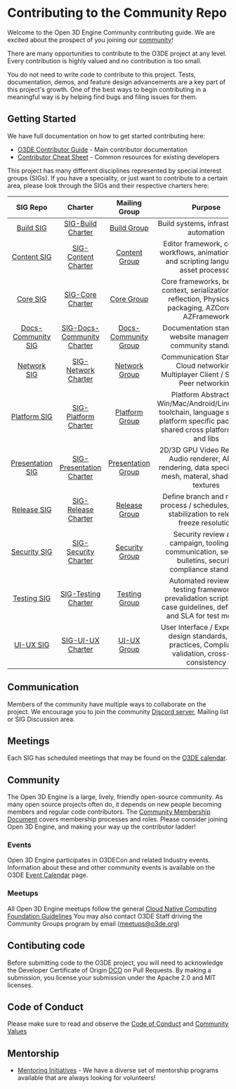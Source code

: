 # Contributing to the Community Repo

Welcome to the Open 3D Engine Community contributing guide. We are excited about the prospect of you joining our [community](https://github.com/o3de/community)!

There are many opportunities to contribute to the O3DE project at any level. Every contribution is highly valued and no contribution is too small.

You do not need to write code to contribute to this project. Tests, documentation, demos, and feature design advancements are a key part of this project's growth. One of the best ways to begin contributing in a meaningful way is by helping find bugs and filing issues for them.

## Getting Started

We have full documentation on how to get started contributing here:

- [O3DE Contributor Guide](http://github.com/o3de/community/contributors/guide) - Main contributor documentation
- [Contributor Cheat Sheet](github.com/o3de/community/contributors/guide/contributor-cheatsheet/) - Common resources for existing developers

This project has many different disciplines represented by special interest groups (SIGs). If you have a speciality, or just want to contribute to a certain area, please look through the SIGs and their respective charters here:

| SIG Repo | Charter | Mailing Group | Purpose |
| :---: | :---: | :---: | :---: |
| [Build SIG](https://github.com/o3de/sig-build/tree/main/) | [SIG-Build Charter](https://github.com/o3de/sig-build/tree/main/governance/SIG%20Build%20Charter.md) | [Build Group](https://lists.o3de.org/g/sig-build) | Build systems, infrastructure, automation |
| [Content SIG](https://github.com/o3de/sig-content/tree/main/) | [SIG-Content Charter](https://github.com/o3de/sig-content/tree/main/governance/SIG%20Content%20Creation%20Charter.md) | [Content Group](https://lists.o3de.org/g/sig-content) | Editor framework, content workflows, animation, visual and scripting languages, asset processor |
| [Core SIG](https://github.com/o3de/sig-core/tree/main/) | [SIG-Core Charter](https://github.com/o3de/sig-core/tree/main/governance/SIG%20Core%20Charter.md) | [Core Group](https://lists.o3de.org/g/sig-core) | Core frameworks, behavior context, serialization, code reflection, Physics API, packaging, AZCore and AZFramework |
| [Docs-Community SIG](https://github.com/o3de/sig-docs-community/tree/main/) | [SIG-Docs-Community Charter](https://github.com/o3de/sig-docs-community/tree/main/governance/charter.md) | [Docs-Community Group](https://lists.o3de.org/g/sig-docs-community) | Documentation standards, website management, community standards|
| [Network SIG](https://github.com/o3de/sig-network/tree/main/) | [SIG-Network Charter](https://github.com/o3de/sig-network/tree/main/governance/SIG%20Network%20Charter.md) | [Network Group](https://lists.o3de.org/g/sig-network) | Communication Standards, Cloud networking, Multiplayer Client / Server / Peer networking |
| [Platform SIG](https://github.com/o3de/sig-platform/tree/main/) | [SIG-Platform Charter](https://github.com/o3de/sig-platform/tree/main/governance/SIG%20Platform%20Charter.md) | [Platform Group](https://lists.o3de.org/g/sig-platform) | Platform Abstraction, Win/Mac/Android/Linux/other toolchain, language support, platform specific packaging, shared cross platform code and libs |
| [Presentation SIG](https://github.com/o3de/sig-presentation/tree/main/) | [SIG-Presentation Charter](https://github.com/o3de/sig-presentation/tree/main/governance/SIG%20Presentation%20Charter.md) | [Presentation Group](https://lists.o3de.org/g/sig-presentation) | 2D/3D GPU Video Renderer, Audio renderer, AR/VR rendering, data specification mesh, materal, shader, and textures |
| [Release SIG](https://github.com/o3de/sig-release/tree/main/) | [SIG-Release Charter](https://github.com/o3de/sig-release/tree/main/governance/SIG%20Release%20Charter.md) | [Release Group](https://lists.o3de.org/g/sig-release) | Define branch and release process / schedules, merge stabilization to release, freeze resolution |
| [Security SIG](https://github.com/o3de/sig-security/tree/main/) | [SIG-Security Charter](https://github.com/o3de/sig-security/tree/main/governance/SIG%20Security%20Charter.md) | [Security Group](https://lists.o3de.org/g/sig-security) | Security review and campaign, tooling and communication, security bulletins, security compliance standards |
| [Testing SIG](https://github.com/o3de/sig-testing/tree/main/) | [SIG-Testing Charter](https://github.com/o3de/sig-testing/tree/main/governance/SIG%20Testing.md) | [Testing Group](https://lists.o3de.org/g/sig-testing) | Automated review and testing frameworks, prevalidation scripts, test case guidelines, define KPI and SLA for test metrics |
| [UI-UX SIG](https://github.com/o3de/sig-ui-ux/tree/main/) | [SIG-UI-UX Charter](https://github.com/o3de/sig-ui-ux/tree/main/governance/SIG%20UI-UX%20Charter.md) | [UI-UX Group](https://lists.o3de.org/g/sig-ui-ux) | User Interface / Experience design standards, Best practices, Compliance validation, cross-sig consistency |


## Communication

Members of the community have multiple ways to collaborate on the project. We encourage you to join the community [Discord server](https://discord.gg/F8jjUmpCBG), Mailing list or SIG Discussion area.

## Meetings
Each SIG has scheduled meetings that may be found on the [O3DE calendar](https://lists.o3de.org/g/o3de-calendar/calendar).

## Community

The Open 3D Engine is a large, lively, friendly open-source community. As many open source projects often do, it depends on new people becoming members and regular code contributors. The [Community Membership Document](http://github.com/o3de/community/community-membership.md) covers membership
processes and roles. Please consider joining Open 3D Engine, and making your way
up the contributor ladder!

### Events

Open 3D Engine participates in O3DECon and related Industry events. Information about these and other community events is available on the O3DE [Event Calendar](https://lists.o3de.org/g/o3de-calendar/calendar) page.

### Meetups

All Open 3D Engine meetups follow the general [Cloud Native Computing Foundation Guidelines](https://github.com/cncf/communitygroups)
You may also contact O3DE Staff driving the Community Groups program by email (meetups@o3de.org)

## Contibuting code

Before submitting code to the O3DE project, you will need to acknowledge the Developer Certificate of Origin [DCO](https://developercertificate.org/) on Pull Requests.  By making a submission, you license your submission under the Apache 2.0 and MIT licenses.


## Code of Conduct

Please make sure to read and observe the [Code of Conduct](https://github.com/o3de/community/blob/main/code-of-conduct.md) and 
[Community Values](https://github.com/o3de/community/blob/main/values.md)

## Mentorship

- [Mentoring Initiatives](https://github.com/o3de/community/mentoring)  - We have a diverse set of mentorship programs available that are always looking for volunteers!
